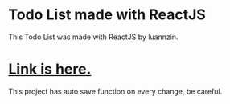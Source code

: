 # Todo List made with ReactJS
 This Todo List was made with ReactJS by luannzin.

# <a target="_blank" href="https://todo-list-luannzin.vercel.app">Link is here.</a>

This project has auto save function on every change, be careful.
